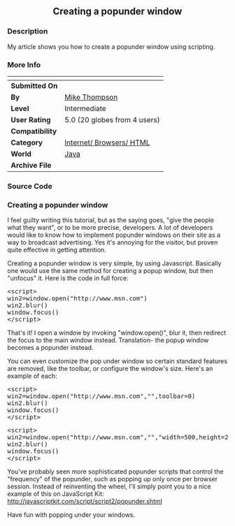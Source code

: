 ﻿<div align="center">

## Creating a popunder window


</div>

### Description

My article shows you how to create a popunder window using scripting.
 
### More Info
 


<span>             |<span>
---                |---
**Submitted On**   |
**By**             |[Mike Thompson](https://github.com/Planet-Source-Code/PSCIndex/blob/master/ByAuthor/mike-thompson.md)
**Level**          |Intermediate
**User Rating**    |5.0 (20 globes from 4 users)
**Compatibility**  |
**Category**       |[Internet/ Browsers/ HTML](https://github.com/Planet-Source-Code/PSCIndex/blob/master/ByCategory/internet-browsers-html__2-68.md)
**World**          |[Java](https://github.com/Planet-Source-Code/PSCIndex/blob/master/ByWorld/java.md)
**Archive File**   |[](https://github.com/Planet-Source-Code/mike-thompson-creating-a-popunder-window__2-2573/archive/master.zip)





### Source Code

<h3>Creating a popunder window</h3>
<p>I feel guilty writing this tutorial, but as the saying goes, &quot;give the
people what they want&quot;, or to be more precise, developers. A lot of
developers would like to know how to implement popunder windows on their site as
a way to broadcast advertising. Yes it's annoying for the visitor, but proven
quite effective in getting attention.</p>
<p>Creating a popunder window is very simple, by using Javascript. Basically one
would use the same method for creating a popup window, but then
&quot;unfocus&quot; it. Here is the code in full force:</p>
<pre>&lt;script&gt;
win2=window.open(&quot;http://www.msn.com&quot;)
win2.blur()
window.focus()
&lt;/script&gt;</pre>
<p>That's it! I open a window by invoking &quot;window.open()&quot;, blur it,
then redirect the focus to the main window instead. Translation- the popup
window becomes a popunder instead.</p>
<p>You can even customize the pop under window so certain standard features are
removed, like the toolbar, or configure the window's size. Here's an example of
each:</p>
<pre>&lt;script&gt;
win2=window.open(&quot;http://www.msn.com&quot;,&quot;&quot;,toolbar=0)
win2.blur()
window.focus()
&lt;/script&gt;</pre>
<pre>&lt;script&gt;
win2=window.open(&quot;http://www.msn.com&quot;,&quot;&quot;,&quot;width=500,height=250&quot;)
win2.blur()
window.focus()
&lt;/script&gt;</pre>
<p>You've probably seen more sophisticated popunder scripts that control the
&quot;frequency&quot; of the popunder, such as popping up only once per browser
session. Instead of reinventing the wheel, I'll simply point you to a nice
example of this on JavaScript Kit: <a href="http://javascriptkit.com/script/script2/popunder.shtml">http://javascriptkit.com/script/script2/popunder.shtml</a></p>
<p>Have fun with popping under your windows.</p>

